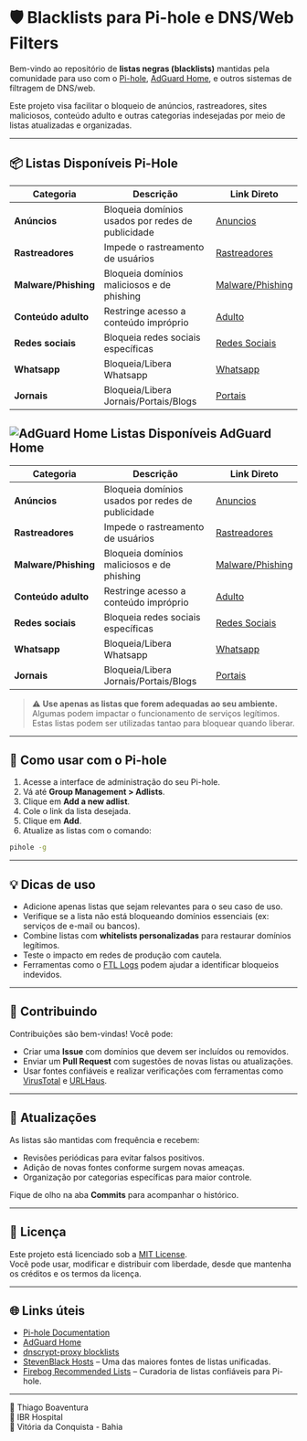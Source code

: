 # 🛡️ Blacklists para Pi-hole e DNS/Web Filters

Bem-vindo ao repositório de **listas negras (blacklists)** mantidas pela comunidade para uso com o [Pi-hole](https://pi-hole.net/), [AdGuard Home](https://adguard.com/en/adguard-home/overview.html), e outros sistemas de filtragem de DNS/web.

Este projeto visa facilitar o bloqueio de anúncios, rastreadores, sites maliciosos, conteúdo adulto e outras categorias indesejadas por meio de listas atualizadas e organizadas.

---

## 📦 Listas Disponíveis Pi-Hole

| Categoria             | Descrição                                                 | Link Direto                                                                                 |
|-----------------------|-----------------------------------------------------------|-------------------------------------------------------------------------------------------|
| **Anúncios**          | Bloqueia domínios usados por redes de publicidade         | [Anuncios](https://github.com/Thiago-Boaventura/IBR-Hospital/blob/main/Backlists/anuncios)          |
| **Rastreadores**      | Impede o rastreamento de usuários                         | [Rastreadores](https://github.com/Thiago-Boaventura/IBR-Hospital/blob/main/Backlists/rastreadores)      |
| **Malware/Phishing**  | Bloqueia domínios maliciosos e de phishing                | [Malware/Phishing](https://github.com/Thiago-Boaventura/IBR-Hospital/blob/main/Backlists/malware)           |
| **Conteúdo adulto**   | Restringe acesso a conteúdo impróprio                     | [Adulto](https://github.com/Thiago-Boaventura/IBR-Hospital/blob/main/Backlists/adulto)            |
| **Redes sociais**     | Bloqueia redes sociais específicas                        | [Redes Sociais](https://github.com/Thiago-Boaventura/IBR-Hospital/blob/main/Backlists/redes_sociais)     |
| **Whatsapp**          | Bloqueia/Libera Whatsapp                                  | [Whatsapp](https://github.com/Thiago-Boaventura/IBR-Hospital/blob/main/Backlists/whatsapp)          |
| **Jornais**           | Bloqueia/Libera Jornais/Portais/Blogs                     | [Portais](https://github.com/Thiago-Boaventura/IBR-Hospital/blob/main/Backlists/portais)          |

## ![AdGuard Home](https://avatars.githubusercontent.com/u/36534749?s=200&v=4) Listas Disponíveis AdGuard Home

| Categoria             | Descrição                                                 | Link Direto                                                                                 |
|-----------------------|-----------------------------------------------------------|-------------------------------------------------------------------------------------------|
| **Anúncios**          | Bloqueia domínios usados por redes de publicidade         | [Anuncios](https://github.com/Thiago-Boaventura/IBR-Hospital/blob/main/Backlists/anuncios)          |
| **Rastreadores**      | Impede o rastreamento de usuários                         | [Rastreadores](https://github.com/Thiago-Boaventura/IBR-Hospital/blob/main/Backlists/rastreadores)      |
| **Malware/Phishing**  | Bloqueia domínios maliciosos e de phishing                | [Malware/Phishing](https://github.com/Thiago-Boaventura/IBR-Hospital/blob/main/Backlists/malware)           |
| **Conteúdo adulto**   | Restringe acesso a conteúdo impróprio                     | [Adulto](https://github.com/Thiago-Boaventura/IBR-Hospital/blob/main/Backlists/adulto)            |
| **Redes sociais**     | Bloqueia redes sociais específicas                        | [Redes Sociais](https://github.com/Thiago-Boaventura/IBR-Hospital/blob/main/Backlists/redes_sociais)     |
| **Whatsapp**          | Bloqueia/Libera Whatsapp                                  | [Whatsapp](https://github.com/Thiago-Boaventura/IBR-Hospital/blob/main/Backlists/whatsapp)          |
| **Jornais**           | Bloqueia/Libera Jornais/Portais/Blogs                     | [Portais](https://github.com/Thiago-Boaventura/IBR-Hospital/blob/main/Backlists/portais)          |


> ⚠️ **Use apenas as listas que forem adequadas ao seu ambiente.** Algumas podem impactar o funcionamento de serviços legítimos. Estas listas podem ser utilizadas tantao para bloquear quando liberar.

---

## 🚀 Como usar com o Pi-hole

1. Acesse a interface de administração do seu Pi-hole.
2. Vá até **Group Management > Adlists**.
3. Clique em **Add a new adlist**.
4. Cole o link da lista desejada.
5. Clique em **Add**.
6. Atualize as listas com o comando:

```bash
pihole -g
```

---

## 💡 Dicas de uso

- Adicione apenas listas que sejam relevantes para o seu caso de uso.
- Verifique se a lista não está bloqueando domínios essenciais (ex: serviços de e-mail ou bancos).
- Combine listas com **whitelists personalizadas** para restaurar domínios legítimos.
- Teste o impacto em redes de produção com cautela.
- Ferramentas como o [FTL Logs](https://docs.pi-hole.net/ftldns/logs/) podem ajudar a identificar bloqueios indevidos.

---

## 🤝 Contribuindo

Contribuições são bem-vindas! Você pode:

- Criar uma **Issue** com domínios que devem ser incluídos ou removidos.
- Enviar um **Pull Request** com sugestões de novas listas ou atualizações.
- Usar fontes confiáveis e realizar verificações com ferramentas como [VirusTotal](https://www.virustotal.com/) e [URLHaus](https://urlhaus.abuse.ch/).

---

## 📅 Atualizações

As listas são mantidas com frequência e recebem:

- Revisões periódicas para evitar falsos positivos.
- Adição de novas fontes conforme surgem novas ameaças.
- Organização por categorias específicas para maior controle.

Fique de olho na aba **Commits** para acompanhar o histórico.

---

## 📄 Licença

Este projeto está licenciado sob a [MIT License](LICENSE).  
Você pode usar, modificar e distribuir com liberdade, desde que mantenha os créditos e os termos da licença.

---

## 🌐 Links úteis

- [Pi-hole Documentation](https://docs.pi-hole.net/)
- [AdGuard Home](https://github.com/AdguardTeam/AdGuardHome/wiki)
- [dnscrypt-proxy blocklists](https://github.com/DNSCrypt/dnscrypt-proxy/wiki/Block-lists)
- [StevenBlack Hosts](https://github.com/StevenBlack/hosts) – Uma das maiores fontes de listas unificadas.
- [Firebog Recommended Lists](https://firebog.net/) – Curadoria de listas confiáveis para Pi-hole.

---

👤 Thiago Boaventura  
🏥 IBR Hospital  
📍 Vitória da Conquista - Bahia  


